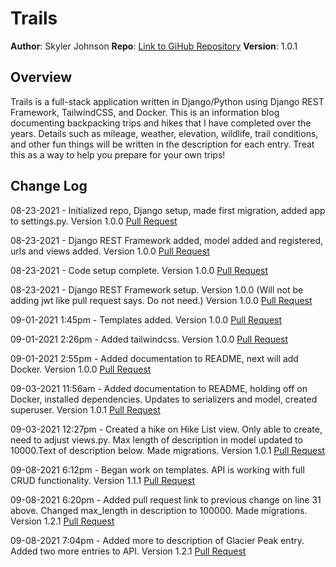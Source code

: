 # Trails

**Author**: Skyler Johnson
**Repo**: [Link to GiHub Repository](https://github.com/SkylerJohnson102020/trails)
**Version**: 1.0.1

## Overview

Trails is a full-stack application written in Django/Python using Django REST Framework, TailwindCSS, and Docker. This is an information blog documenting backpacking trips and hikes that I have completed over the years. Details such as mileage, weather, elevation, wildlife, trail conditions, and other fun things will be written in the description for each entry. Treat this as a way to help you prepare for your own trips!

## Change Log

08-23-2021 - Initialized repo, Django setup, made first migration, added app to settings.py. Version 1.0.0 [Pull Request](https://github.com/SkylerJohnson102020/trails/commit/a1060a123f1dfd136e319e94b2b4308e566b69ae)

08-23-2021 - Django REST Framework added, model added and registered, urls and views added. Version 1.0.0 [Pull Request](https://github.com/SkylerJohnson102020/trails/commit/2ac9a652e493c1273f1a7f569f5f4de16d2c532d)

08-23-2021 - Code setup complete. Version 1.0.0 [Pull Request](https://github.com/SkylerJohnson102020/trails/commit/8d145f0664bc3542c8eb08972300f83fdcef70d0)

08-23-2021 - Django REST Framework setup. Version 1.0.0 (Will not be adding jwt like pull request says. Do not need.) Version 1.0.0 [Pull Request](https://github.com/SkylerJohnson102020/trails/commits/main)

09-01-2021 1:45pm - Templates added. Version 1.0.0 [Pull Request](https://github.com/SkylerJohnson102020/trails/commit/293f3d96b40212c24144d004328413ffad78ef13)

09-01-2021 2:26pm - Added tailwindcss. Version 1.0.0 [Pull Request](https://github.com/SkylerJohnson102020/trails/commit/bca6c6c7a4121510b5ccea62cd408c8772ab4937)

09-01-2021 2:55pm - Added documentation to README, next will add Docker. Version 1.0.0 [Pull Request](https://github.com/SkylerJohnson102020/trails/commit/bca6c6c7a4121510b5ccea62cd408c8772ab4937)

09-03-2021 11:56am - Added documentation to README, holding off on Docker, installed dependencies. Updates to serializers and model, created superuser. Version 1.0.1 [Pull Request](https://github.com/SkylerJohnson102020/trails/commit/9d1b324eab83e666e986bd97915c3224b179809e)

09-03-2021 12:27pm - Created a hike on Hike List view. Only able to create, need to adjust views.py. Max length of description in model updated to 10000.Text of description below. Made migrations. Version 1.0.1 [Pull Request](https://github.com/SkylerJohnson102020/trails/commit/a63c4cfe896acbbe81554d73f1419ddc25d2152b)

09-08-2021 6:12pm - Began work on templates. API is working with full CRUD functionality. Version 1.1.1 [Pull Request](https://github.com/SkylerJohnson102020/trails/commit/2e8491474bf7a79751f078ad07463174be546b74)

09-08-2021 6:20pm - Added pull request link to previous change on line 31 above. Changed max_length in description to 100000. Made migrations. Version 1.2.1 [Pull Request](https://github.com/SkylerJohnson102020/trails/commit/65ab998612cb3d0f3090bd01f82269eb89394526)

09-08-2021 7:04pm - Added more to description of Glacier Peak entry. Added two more entries to API. Version 1.2.1 [Pull Request](https://github.com/SkylerJohnson102020/trails/pull/2)

